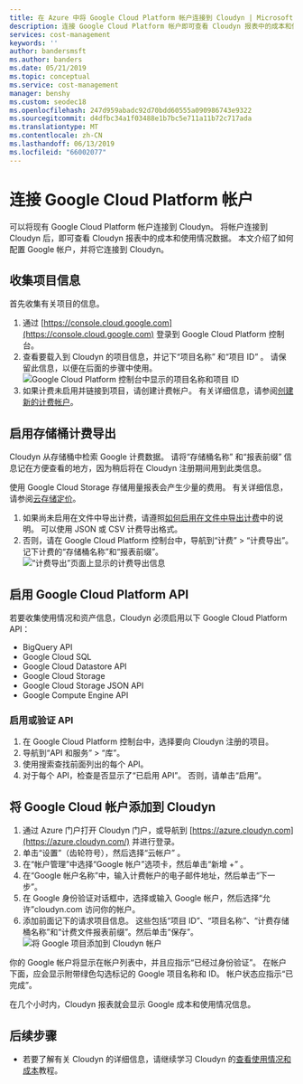 ```yaml
---
title: 在 Azure 中将 Google Cloud Platform 帐户连接到 Cloudyn | Microsoft Docs
description: 连接 Google Cloud Platform 帐户即可查看 Cloudyn 报表中的成本和使用情况数据。
services: cost-management
keywords: ''
author: bandersmsft
ms.author: banders
ms.date: 05/21/2019
ms.topic: conceptual
ms.service: cost-management
manager: benshy
ms.custom: seodec18
ms.openlocfilehash: 247d959abadc92d70bdd60555a090986743e9322
ms.sourcegitcommit: d4dfbc34a1f03488e1b7bc5e711a11b72c717ada
ms.translationtype: MT
ms.contentlocale: zh-CN
ms.lasthandoff: 06/13/2019
ms.locfileid: "66002077"
---
```

# <a name="connect-a-google-cloud-platform-account"></a>连接 Google Cloud Platform 帐户

可以将现有 Google Cloud Platform 帐户连接到 Cloudyn。 将帐户连接到 Cloudyn 后，即可查看 Cloudyn 报表中的成本和使用情况数据。 本文介绍了如何配置 Google 帐户，并将它连接到 Cloudyn。


## <a name="collect-project-information"></a>收集项目信息

首先收集有关项目的信息。

1. 通过 [https://console.cloud.google.com](https://console.cloud.google.com) 登录到 Google Cloud Platform 控制台。
2. 查看要载入到 Cloudyn 的项目信息，并记下“项目名称”  和“项目 ID”  。 请保留此信息，以便在后面的步骤中使用。  
    ![Google Cloud Platform 控制台中显示的项目名称和项目 ID](./media/connect-google-account/gcp-console01.png)
3. 如果计费未启用并链接到项目，请创建计费帐户。 有关详细信息，请参阅[创建新的计费帐户](https://cloud.google.com/billing/docs/how-to/manage-billing-account#create/_a/_new/_billing/_account)。

## <a name="enable-storage-bucket-billing-export"></a>启用存储桶计费导出

Cloudyn 从存储桶中检索 Google 计费数据。 请将“存储桶名称”  和“报表前缀”  信息记在方便查看的地方，因为稍后将在 Cloudyn 注册期间用到此类信息。

使用 Google Cloud Storage 存储用量报表会产生少量的费用。 有关详细信息，请参阅[云存储定价](https://cloud.google.com/storage/pricing)。

1. 如果尚未启用在文件中导出计费，请遵照[如何启用在文件中导出计费](https://cloud.google.com/billing/docs/how-to/export-data-file#how_to_enable_billing_export_to_a_file)中的说明。 可以使用 JSON 或 CSV 计费导出格式。
2. 否则，请在 Google Cloud Platform 控制台中，导航到“计费” > “计费导出”。   记下计费的“存储桶名称”和“报表前缀”。    
    ![“计费导出”页面上显示的计费导出信息](./media/connect-google-account/billing-export.png)

## <a name="enable-google-cloud-platform-apis"></a>启用 Google Cloud Platform API

若要收集使用情况和资产信息，Cloudyn 必须启用以下 Google Cloud Platform API：

- BigQuery API
- Google Cloud SQL
- Google Cloud Datastore API
- Google Cloud Storage
- Google Cloud Storage JSON API
- Google Compute Engine API

### <a name="enable-or-verify-apis"></a>启用或验证 API

1. 在 Google Cloud Platform 控制台中，选择要向 Cloudyn 注册的项目。
2. 导航到“API 和服务” > “库”。  
3. 使用搜索查找前面列出的每个 API。
4. 对于每个 API，检查是否显示了“已启用 API”。  否则，请单击“启用”。 

## <a name="add-a-google-cloud-account-to-cloudyn"></a>将 Google Cloud 帐户添加到 Cloudyn

1. 通过 Azure 门户打开 Cloudyn 门户，或导航到 [https://azure.cloudyn.com](https://azure.cloudyn.com/) 并进行登录。
2. 单击“设置”（齿轮符号），然后选择“云帐户”   。
3. 在“帐户管理”中选择“Google 帐户”选项卡，然后单击“新增 +”    。
4. 在“Google 帐户名称”中，输入计费帐户的电子邮件地址，然后单击“下一步”。  
5. 在 Google 身份验证对话框中，选择或输入 Google 帐户，然后选择“允许”cloudyn.com 访问你的帐户。 
6. 添加前面记下的请求项目信息。 这些包括“项目 ID”、“项目名称”、“计费存储桶名称”和“计费文件报表前缀”。然后单击“保存”。       
    ![将 Google 项目添加到 Cloudyn 帐户](./media/connect-google-account/add-project.png)

你的 Google 帐户将显示在帐户列表中，并且应指示“已经过身份验证”。  在帐户下面，应会显示附带绿色勾选标记的 Google 项目名称和 ID。 帐户状态应指示“已完成”。 

在几个小时内，Cloudyn 报表就会显示 Google 成本和使用情况信息。

## <a name="next-steps"></a>后续步骤

- 若要了解有关 Cloudyn 的详细信息，请继续学习 Cloudyn 的[查看使用情况和成本](./tutorial-review-usage.md)教程。
